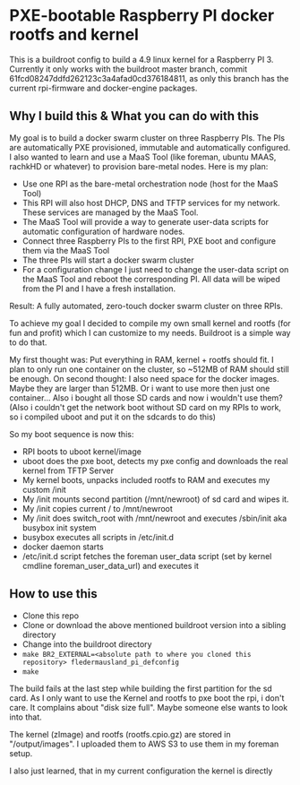 # PXE-bootable Raspberry PI docker rootfs and kernel

This is a buildroot config to build a 4.9 linux kernel for a Raspberry PI 3.
Currently it only works with the buildroot master branch, commit 61fcd08247ddfd262123c3a4afad0cd376184811, as only this branch has the current rpi-firmware and docker-engine packages.

## Why I build this & What you can do with this

My goal is to build a docker swarm cluster on three Raspberry PIs. The PIs are automatically PXE provisioned, immutable and automatically configured. I also wanted to learn and use a MaaS Tool (like foreman, ubuntu MAAS, rachkHD or whatever) to provision bare-metal nodes.
Here is my plan:
- Use one RPI as the bare-metal orchestration node (host for the MaaS Tool)
- This RPI will also host DHCP, DNS and TFTP services for my network. These services are managed by the MaaS Tool.
- The MaaS Tool will provide a way to generate user-data scripts for automatic configuration of hardware nodes.
- Connect three Raspberry PIs to the first RPI, PXE boot and configure them via the MaaS Tool
- The three PIs will start a docker swarm cluster
- For a configuration change I just need to change the user-data script on the MaaS Tool and reboot the corresponding PI. All data will be wiped from the PI and I have a fresh installation.

Result: A fully automated, zero-touch docker swarm cluster on three RPIs.

To achieve my goal I decided to compile my own small kernel and rootfs (for fun and profit) which I can customize to my needs. Buildroot is a simple way to do that.

My first thought was: Put everything in RAM, kernel + rootfs should fit. I plan to only run one container on the cluster, so ~512MB of RAM should still be enough.
On second thought: I also need space for the docker images. Maybe they are larger than 512MB. Or i want to use more then just one container... Also i bought all those SD cards and now i wouldn't use them?
(Also i couldn't get the network boot without SD card on my RPIs to work, so i compiled uboot and put it on the sdcards to do this)

So my boot sequence is now this:
- RPI boots to uboot kernel/image
- uboot does the pxe boot, detects my pxe config and downloads the real kernel from TFTP Server
- My kernel boots, unpacks included rootfs to RAM and executes my custom /init
- My /init mounts second partition (/mnt/newroot) of sd card and wipes it. 
- My /init copies current / to /mnt/newroot
- My /init does switch_root with /mnt/newroot and executes /sbin/init aka busybox init system
- busybox executes all scripts in /etc/init.d
- docker daemon starts
- /etc/init.d script fetches the foreman user_data script (set by kernel cmdline foreman_user_data_url) and executes it

## How to use this

- Clone this repo
- Clone or download the above mentioned buildroot version into a sibling directory 
- Change into the buildroot directory
- `make BR2_EXTERNAL=<absolute path to where you cloned this repository> fledermausland_pi_defconfig`
- `make`

The build fails at the last step while building the first partition for the sd card. As I only want to use the Kernel and rootfs to pxe boot the rpi, i don't care. It complains about "disk size full". Maybe someone else wants to look into that.

The kernel (zImage) and rootfs (rootfs.cpio.gz) are stored in "<buildroot>/output/images". I uploaded them to AWS S3 to use them in my foreman setup.

I also just learned, that in my current configuration the kernel is directly 
